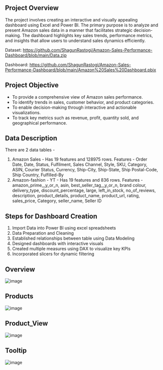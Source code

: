 ## Project Overview
The project involves creating an interactive and visually appealing dashboard using Excel and Power BI. The primary purpose is to analyze and present Amazon sales data in a manner that facilitates strategic decision-making. The dashboard highlights key sales trends, performance metrics, and insights that allow users to understand sales dynamics efficiently.

Dataset: https://github.com/ShagunRastogi/Amazon-Sales-Performance-Dashboard/blob/main/Data.zip

Dashboard: https://github.com/ShagunRastogi/Amazon-Sales-Performance-Dashboard/blob/main/Amazon%20Sales%20Dashboard.pbix

## Project Objective
- To provide a comprehensive view of Amazon sales performance.
- To identify trends in sales, customer behavior, and product categories.
- To enable decision-making through interactive and actionable visualizations.
- To track key metrics such as revenue, profit, quantity sold, and geographical performance.

## Data Description
There are 2 data tables - 
1. Amazon Sales - Has 19 features and 128975 rows.
Features  - Order Date, Date, Status, Fulfilment, Sales Channel, Style, SKU, Category, ASIN, Courier Status, Currency, Ship-City, Ship-State, Ship Postal-Code, Ship Country, Fulfilled-By
2. Amazon-fashion - YT - Has 19 features and 836 rows.
Features - amazon_prime__y_or_n, asin, best_seller_tag__y_or_n, brand	colour, delivery_type, discount_percentage, large, left_in_stock,	no_of_reviews, description, product_details, product_name, product_url, rating, sales_price, Category, seller_name, Seller ID

## Steps for Dashboard Creation
1. Import Data into Power BI using excel spreadsheets
2. Data Preparation and Cleaning 
3. Established relationships between table using Data Modeling
4. Designed dashboards with interactive visuals
5. Created multiple measures using DAX to visualize key KPIs 
6. Incorporated slicers for dynamic filtering

## Overview
![image](https://github.com/user-attachments/assets/2f21e684-0fa5-4e79-897c-791ce1ce5c5d)

## Products
![image](https://github.com/user-attachments/assets/3eb818ab-f332-4dd1-b5fe-688dddfceb13)

## Product_View
![image](https://github.com/user-attachments/assets/0e4b357a-a6f7-4d57-8b86-04b4dc4e3a5d)

## Tooltip
![image](https://github.com/user-attachments/assets/cf55eed1-ab4d-4be7-93da-9f9cb647f65c)





